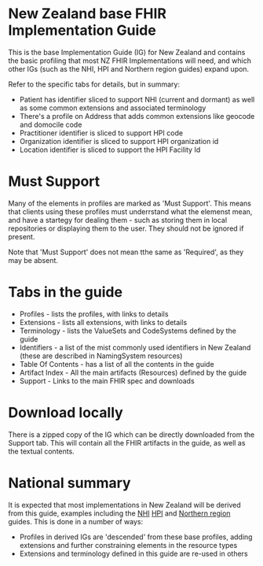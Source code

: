 <!-- index.md {% comment %}
*****************************************************************************************
*                            WARNING: DO NOT EDIT THIS FILE                             *
*                                                                                       *
* This file is generated by SUSHI. Any edits you make to this file will be overwritten. *
*                                                                                       *
* To change the contents of this file, edit the original source file at:                *
* ig-data/input/pagecontent/index.md                                                    *
*****************************************************************************************
{% endcomment %} -->
# New Zealand base FHIR Implementation Guide

This is the base Implementation Guide (IG) for New Zealand and contains the basic profiling that most NZ FHIR Implementations will need, and which other IGs (such as the NHI, HPI and Northern region guides) expand upon.

Refer to the specific tabs for details, but in summary:

* Patient has identifier sliced to support NHI (current and dormant) as well as some common extensions and associated terminology
* There's a profile on Address that adds common extensions like geocode and domocile code
* Practitioner identifier is sliced to support HPI code
* Organization identifier is sliced to support HPI organization id
* Location identifier is sliced to support the HPI Facility Id

# Must Support

Many of the elements in profiles are marked as 'Must Support'. This means that clients using these profiles must underrstand what the elemenst mean, and have a startegy for dealing them - such as storing them in local repositories or displaying them to the user. They should not be ignored if present.

Note that 'Must Support' does not mean tthe same as 'Required', as they may be absent.

# Tabs in the guide

* Profiles - lists the profiles, with links to details
* Extensions - lists all extensions, with links to details
* Terminology - lists the ValueSets and CodeSystems defined by the guide
* Identifiers - a list of the mist commonly used identifiers in New Zealand (these are described in NamingSystem resources)
* Table Of Contents - has a list of all the contents in the guide
* Artifact Index - All the main artifacts (Resources) defined by the guide
* Support - Links to the main FHIR spec and downloads

# Download locally

There is a zipped copy of the IG which can be directly downloaded from the Support tab. This will contain all the FHIR artifacts in the guide, as well as the textual contents.

# National summary

It is expected that most implementations in New Zealand will be derived from this guide, examples including the [NHI]() [HPI]() and [Northern region]() guides. This is done in a number of ways:

* Profiles in derived IGs are 'descended' from these base profiles, adding extensions and further constraining elements in the resource types
* Extensions and terminology defined in this guide are re-used in others


